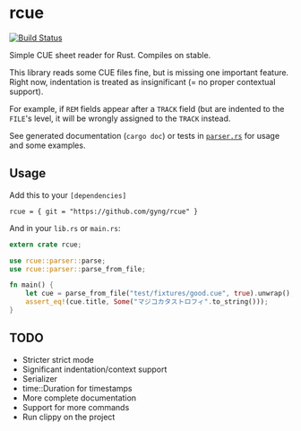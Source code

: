 # rcue

[![Build Status](https://travis-ci.org/gyng/rcue.svg?branch=master)](https://travis-ci.org/gyng/rcue)

Simple CUE sheet reader for Rust. Compiles on stable.

This library reads some CUE files fine, but is missing one important feature. Right now, indentation is treated as insignificant (= no proper contextual support).

For example, if `REM` fields appear after a `TRACK` field (but are indented to the `FILE`'s level, it will be wrongly assigned to the `TRACK` instead.

See generated documentation (`cargo doc`) or tests in [`parser.rs`](src/parser.rs) for usage and some examples.

## Usage

Add this to your `[dependencies]`

```
rcue = { git = "https://github.com/gyng/rcue" }
```

And in your `lib.rs` or `main.rs`:

```rust
extern crate rcue;

use rcue::parser::parse;
use rcue::parser::parse_from_file;

fn main() {
    let cue = parse_from_file("test/fixtures/good.cue", true).unwrap();
    assert_eq!(cue.title, Some("マジコカタストロフィ".to_string()));
}
```

## TODO

* Stricter strict mode
* Significant indentation/context support
* Serializer
* time::Duration for timestamps
* More complete documentation
* Support for more commands
* Run clippy on the project
